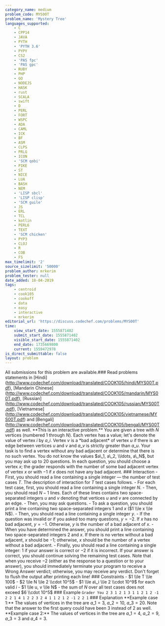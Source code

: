 ```yaml
---
category_name: medium
problem_code: MYS00T
problem_name: 'Mystery Tree'
languages_supported:
    - C
    - CPP14
    - JAVA
    - PYTH
    - 'PYTH 3.6'
    - PYPY
    - CS2
    - 'PAS fpc'
    - 'PAS gpc'
    - RUBY
    - PHP
    - GO
    - NODEJS
    - HASK
    - rust
    - SCALA
    - swift
    - D
    - PERL
    - FORT
    - WSPC
    - ADA
    - CAML
    - ICK
    - BF
    - ASM
    - CLPS
    - PRLG
    - ICON
    - 'SCM qobi'
    - PIKE
    - ST
    - NICE
    - LUA
    - BASH
    - NEM
    - 'LISP sbcl'
    - 'LISP clisp'
    - 'SCM guile'
    - JS
    - ERL
    - TCL
    - kotlin
    - PERL6
    - TEXT
    - 'SCM chicken'
    - PYP3
    - CLOJ
    - R
    - COB
    - FS
max_timelimit: '2'
source_sizelimit: '50000'
problem_author: mrkerim
problem_tester: null
date_added: 18-04-2019
tags:
    - centroid
    - cook105
    - cookoff
    - data
    - easy
    - interactive
    - mrkerim
editorial_url: 'https://discuss.codechef.com/problems/MYS00T'
time:
    view_start_date: 1555871402
    submit_start_date: 1555871402
    visible_start_date: 1555871402
    end_date: 1735669800
    current: 1559472978
is_direct_submittable: false
layout: problem
---
```

All submissions for this problem are available.\### Read problems statements in \[Hindi\](http://www.codechef.com/download/translated/COOK105/hindi/MYS00T.pdf), \[Mandarin Chinese\](http://www.codechef.com/download/translated/COOK105/mandarin/MYS00T.pdf), \[Russian\](http://www.codechef.com/download/translated/COOK105/russian/MYS00T.pdf), \[Vietnamese\](http://www.codechef.com/download/translated/COOK105/vietnamese/MYS00T.pdf) and \[Bengali\](http://www.codechef.com/download/translated/COOK105/bengali/MYS00T.pdf) as well. \*\*This is an interactive problem.\*\* You are given a tree with $N$ vertices (numbered $1$ through $N$). Each vertex has a value; let's denote the value of vertex $i$ by $a\_i$. Vertex $v$ is a \*bad adjacent\* of vertex $u$ if there is an edge between vertices $u$ and $v$ and $a\_v$ is strictly greater than $a\_u$. Your task is to find a vertex without any bad adjacent or determine that there is no such vertex. You do not know the values $a\_1, a\_2, \\ldots, a\_N$, but you may ask up to $20$ questions. In each question, you should choose a vertex $x$; the grader responds with the number of some bad adjacent vertex of vertex $x$ or with $-1$ if $x$ does not have any bad adjacent. ### Interaction - First, you should read a line containing a single integer — the number of test cases $T$. The description of interaction for $T$ test cases follows. - For each test case, first, you should read a line containing a single integer $N$. - Then, you should read $N-1$ lines. Each of these lines contains two space-separated integers $u$ and $v$ denoting that vertices $u$ and $v$ are connected by an edge. - Then, you may ask questions. - To ask a question, you should print a line containing two space-separated integers $1$ and $x$ ($1 \\le x \\le N$). - Then, you should read a line containing a single integer $y$. - If the question was invalid or if you asked too many questions, $y = -2$. If $x$ has no bad adjacent, $y = -1$. Otherwise, $y$ is the number of a bad adjacent of $x$. - When you have determined the answer, you should print a line containing two space-separated integers $2$ and $x$. If there is no vertex without a bad adjacent, $x$ should be $-1$; otherwise, $x$ should be the number of a vertex without a bad adjacent. - Finally, you should read a line containing a single integer: $1$ if your answer is correct or $-2$ if it is incorrect. If your answer is correct, you should continue solving the remaining test cases. Note that when you receive $-2$ (either as the response to a question or to your answer), you should immediately terminate your program to receive a Wrong Answer verdict; otherwise, you may receive any verdict. Don't forget to flush the output after printing each line! ### Constraints - $1 \\le T \\le 100$ - $2 \\le N \\le 2 \\cdot 10^5$ - $1 \\le a\_i \\le 2 \\cdot 10^9$ for each valid $i$ - $1 \\le u, v \\le N$ - the sum of $N$ over all test cases does not exceed $6 \\cdot 10^5$ ### Example ``` Grader You 2 3 1 2 1 3 1 1 2 1 2 -1 2 2 1 4 1 2 2 3 2 4 1 1 2 1 2 -1 2 2 1 ``` ### Explanation \*\*Example case 1:\*\* The values of vertices in the tree are $a\_1 = 3$, $a\_2 = 10$, $a\_3 = 20$. Note that the answer to the first query could have been $3$ instead of $2$ as well. \*\*Example case 2:\*\* The values of vertices in the tree are $a\_1 = 4$, $a\_2 = 9$, $a\_3 = 3$ and $a\_4 = 3$.
